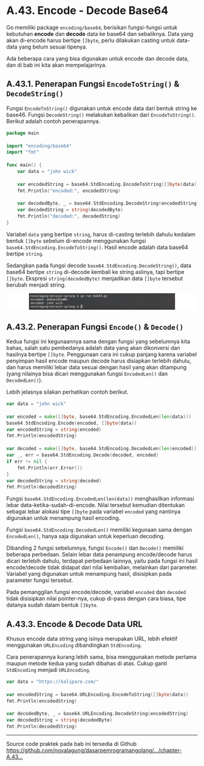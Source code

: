 # A.43. Encode - Decode Base64

Go memiliki package `encoding/base64`, berisikan fungsi-fungsi untuk kebutuhan **encode** dan **decode** data ke base64 dan sebaliknya. Data yang akan di-encode harus bertipe `[]byte`, perlu dilakukan casting untuk data-data yang belum sesuai tipenya.

Ada beberapa cara yang bisa digunakan untuk encode dan decode data, dan di bab ini kita akan mempelajarinya.

## A.43.1. Penerapan Fungsi `EncodeToString()` & `DecodeString()`

Fungsi `EncodeToString()` digunakan untuk encode data dari bentuk string ke base46. Fungsi `DecodeString()` melakukan kebalikan dari `EncodeToString()`. Berikut adalah contoh penerapannya.

```go
package main

import "encoding/base64"
import "fmt"

func main() {
    var data = "john wick"

    var encodedString = base64.StdEncoding.EncodeToString([]byte(data))
    fmt.Println("encoded:", encodedString)

    var decodedByte, _ = base64.StdEncoding.DecodeString(encodedString)
    var decodedString = string(decodedByte)
    fmt.Println("decoded:", decodedString)
}
```

Variabel `data` yang bertipe `string`, harus di-casting terlebih dahulu kedalam bentuk `[]byte` sebelum di-encode menggunakan fungsi `base64.StdEncoding.EncodeToString()`. Hasil encode adalah data base64 bertipe `string`.

Sedangkan pada fungsi decode `base64.StdEncoding.DecodeString()`, data base64 bertipe `string` di-decode kembali ke string aslinya, tapi bertipe `[]byte`. Ekspresi `string(decodedByte)` menjadikan data `[]byte` tersebut berubah menjadi string.

![Encode & decode data string](images/A.43_1_encode_decode.png)

## A.43.2. Penerapan Fungsi `Encode()` & `Decode()`

Kedua fungsi ini kegunaannya sama dengan fungsi yang sebelumnya kita bahas, salah satu pembedanya adalah data yang akan dikonversi dan hasilnya bertipe `[]byte`. Penggunaan cara ini cukup panjang karena variabel penyimpan hasil encode maupun decode harus disiapkan terlebih dahulu, dan harus memiliki lebar data sesuai dengan hasil yang akan ditampung (yang nilainya bisa dicari menggunakan fungsi `EncodedLen()` dan `DecodedLen()`).

Lebih jelasnya silakan perhatikan contoh berikut.

```go
var data = "john wick"

var encoded = make([]byte, base64.StdEncoding.EncodedLen(len(data)))
base64.StdEncoding.Encode(encoded, []byte(data))
var encodedString = string(encoded)
fmt.Println(encodedString)

var decoded = make([]byte, base64.StdEncoding.DecodedLen(len(encoded)))
var _, err = base64.StdEncoding.Decode(decoded, encoded)
if err != nil {
    fmt.Println(err.Error())
}
var decodedString = string(decoded)
fmt.Println(decodedString)
```

Fungsi `base64.StdEncoding.EncodedLen(len(data))` menghasilkan informasi lebar data-ketika-sudah-di-encode. Nilai tersebut kemudian ditentukan sebagai lebar alokasi tipe `[]byte` pada variabel `encoded` yang nantinya digunakan untuk menampung hasil encoding.

Fungsi `base64.StdEncoding.DecodedLen()` memiliki kegunaan sama dengan `EncodedLen()`, hanya saja digunakan untuk keperluan decoding.

Dibanding 2 fungsi sebelumnya, fungsi `Encode()` dan `Decode()` memiliki beberapa perbedaan. Selain lebar data penampung encode/decode harus dicari terlebih dahulu, terdapat perbedaan lainnya, yaitu pada fungsi ini hasil encode/decode tidak didapat dari nilai kembalian, melainkan dari parameter. Variabel yang digunakan untuk menampung hasil, disisipkan pada parameter fungsi tersebut.

Pada pemanggilan fungsi encode/decode, variabel `encoded` dan `decoded` tidak disisipkan nilai pointer-nya, cukup di-pass dengan cara biasa, tipe datanya sudah dalam bentuk `[]byte`.

## A.43.3. Encode & Decode Data URL

Khusus encode data string yang isinya merupakan URL, lebih efektif menggunakan `URLEncoding` dibandingkan `StdEncoding`.

Cara penerapannya kurang lebih sama, bisa menggunakan metode pertama maupun metode kedua yang sudah dibahas di atas. Cukup ganti `StdEncoding` menjadi `URLEncoding`.

```go
var data = "https://kalipare.com/"

var encodedString = base64.URLEncoding.EncodeToString([]byte(data))
fmt.Println(encodedString)

var decodedByte, _ = base64.URLEncoding.DecodeString(encodedString)
var decodedString = string(decodedByte)
fmt.Println(decodedString)
```

---

<div class="source-code-link">
    <div class="source-code-link-message">Source code praktek pada bab ini tersedia di Github</div>
    <a href="https://github.com/novalagung/dasarpemrogramangolang/tree/master/chapter-A.43-encode-decode-base64">https://github.com/novalagung/dasarpemrogramangolang/.../chapter-A.43...</a>
</div>
